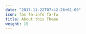 ```yaml
---
date: "2017-11-22T07:42:26+01:00"
icon: fas fa-info fa-fw
title: About this Theme
weight: 15
---
```

